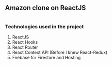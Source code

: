 ## Amazon clone on ReactJS

#

### Technologies used in the project

1. ReactJS
2. React Hooks
3. React Router
4. React Context API (Before I knew React-Redux)
5. Firebase for Firestore and Hosting
